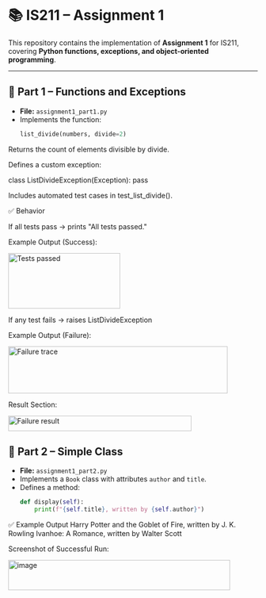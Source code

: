 # 📚 IS211 – Assignment 1

This repository contains the implementation of **Assignment 1** for IS211, covering **Python functions, exceptions, and object-oriented programming**.

---

## 📌 Part 1 – Functions and Exceptions

- **File:** `assignment1_part1.py`
- Implements the function:
  ```python
  list_divide(numbers, divide=2)
Returns the count of elements divisible by divide.

Defines a custom exception:

class ListDivideException(Exception): pass


Includes automated test cases in test_list_divide().

✅ Behavior

If all tests pass → prints "All tests passed."

Example Output (Success):

<img width="226" height="112" alt="Tests passed" src="https://github.com/user-attachments/assets/5b4a6da8-423b-4804-8879-90b912fe9483" />

If any test fails → raises ListDivideException

Example Output (Failure):

<img width="443" height="95" alt="Failure trace" src="https://github.com/user-attachments/assets/1fa18993-165a-4ba9-915f-7b820265b223" />

Result Section:

<img width="370" height="31" alt="Failure result" src="https://github.com/user-attachments/assets/0ac576d7-a835-4678-b38f-96d0dca74917" />


## 📌 Part 2 – Simple Class

- **File:** `assignment1_part2.py`
- Implements a `Book` class with attributes `author` and `title`.
- Defines a method:
  ```python
  def display(self):
      print(f"{self.title}, written by {self.author}")
✅ Example Output
Harry Potter and the Goblet of Fire, written by J. K. Rowling
Ivanhoe: A Romance, written by Walter Scott


Screenshot of Successful Run:

<img width="448" height="61" alt="image" src="https://github.com/user-attachments/assets/e59e5bb7-60af-47e5-aa3b-77f45531d0e1" />

